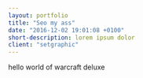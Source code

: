```yaml
---
layout: portfolio
title: "Seo my ass"
date: "2016-12-02 19:01:08 +0100"
short-description: lorem ipsum dolor
client: "setgraphic"
---
```

hello world of warcraft deluxe
